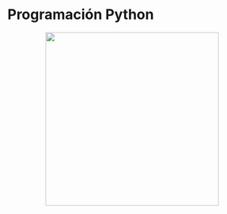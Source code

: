 <h1 align="justify">Programación Python</h1>
<p align="center"> <img width=350 src="https://seovalladolid.es/wp-content/uploads/2021/02/python.png">
